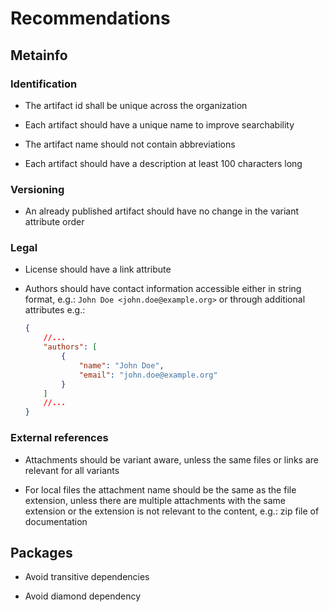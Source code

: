 # Recommendations

## Metainfo

### Identification

+ The artifact id shall be unique across the organization

+ Each artifact should have a unique name to improve searchability

+ The artifact name should not contain abbreviations

+ Each artifact should have a description at least 100 characters long

### Versioning

+ An already published artifact should have no change in the variant attribute
order

### Legal

+ License should have a link attribute

+ Authors should have contact information accessible either in string format,
e.g.: `John Doe <john.doe@example.org>` or through additional attributes e.g.:

    ```json
    {
        //...
        "authors": [
            {
                "name": "John Doe",
                "email": "john.doe@example.org"
            }
        ]
        //...
    }
    ```

### External references

+ Attachments should be variant aware, unless the same files or links are
relevant for all variants

+ For local files the attachment name should be the same as the file extension,
unless there are multiple attachments with the same extension or the extension
is not relevant to the content, e.g.: zip file of documentation

## Packages

+ Avoid transitive dependencies

+ Avoid diamond dependency
